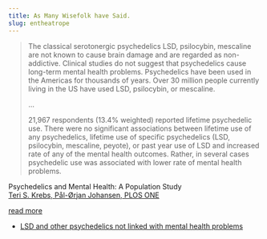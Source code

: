 ```yaml
---
title: As Many Wisefolk have Said.
slug: entheatrope
---
```


> The classical serotonergic psychedelics LSD, psilocybin, mescaline are not known to cause brain damage and are regarded as non-addictive. Clinical studies do not suggest that psychedelics cause long-term mental health problems. Psychedelics have been used in the Americas for thousands of years. Over 30 million people currently living in the US have used LSD, psilocybin, or mescaline.
>
> ...
>
> 21,967 respondents (13.4% weighted) reported lifetime psychedelic use. There were no significant associations between lifetime use of any psychedelics, lifetime use of specific psychedelics (LSD, psilocybin, mescaline, peyote), or past year use of LSD and increased rate of any of the mental health outcomes. Rather, in several cases psychedelic use was associated with lower rate of mental health problems.

<attr>
Psychedelics and Mental Health: A Population Study
<br /><a href="http://www.plosone.org/article/info%3Adoi%2F10.1371%2Fjournal.pone.0063972">Teri S. Krebs, Pål-Ørjan Johansen, PLOS ONE</a>
</attr>

<a href="http://www.plosone.org/article/info%3Adoi%2F10.1371%2Fjournal.pone.0063972" className="next">read more</a>

- [LSD and other psychedelics not linked with mental health problems](http://www.eurekalert.org/pub_releases/2013-08/nuos-lao081813.php)

